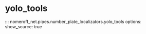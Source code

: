 # yolo_tools
::: nomeroff_net.pipes.number_plate_localizators.yolo_tools
        options:
            show_source: true